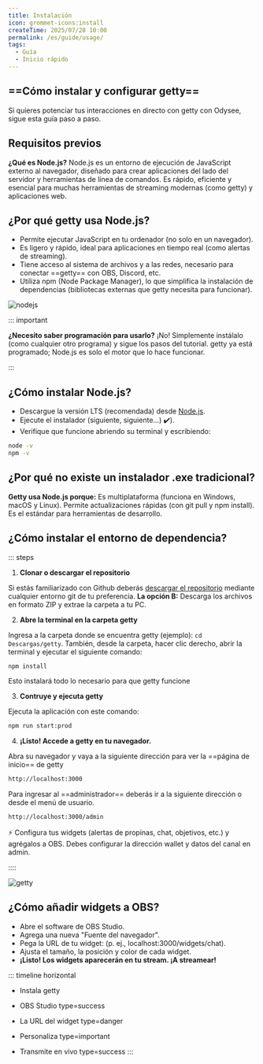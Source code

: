 ```yaml
---
title: Instalación
icon: grommet-icons:install
createTime: 2025/07/28 10:00
permalink: /es/guide/usage/
tags:
  - Guía
  - Inicio rápido
---
```


## ==Cómo instalar y configurar getty==

Si quieres potenciar tus interacciones en directo con getty con Odysee, sigue esta guía paso a paso.

## Requisitos previos

**¿Qué es Node.js?** Node.js es un entorno de ejecución de JavaScript externo al navegador, diseñado para crear aplicaciones del lado del servidor y herramientas de línea de comandos. Es rápido, eficiente y esencial para muchas herramientas de streaming modernas (como getty) y aplicaciones web.

## ¿Por qué getty usa Node.js?

- Permite ejecutar JavaScript en tu ordenador (no solo en un navegador).
- Es ligero y rápido, ideal para aplicaciones en tiempo real (como alertas de streaming).
- Tiene acceso al sistema de archivos y a las redes, necesario para conectar ==getty== con OBS, Discord, etc.
- Utiliza npm (Node Package Manager), lo que simplifica la instalación de dependencias (bibliotecas externas que getty necesita para funcionar).

![nodejs](https://thumbs.odycdn.com/ef506c21c0db1d42e9abd7a8180e98eb.webp)

::: important

**¿Necesito saber programación para usarlo?** ¡No! Simplemente instálalo (como cualquier otro programa) y sigue los pasos del tutorial. getty ya está programado; Node.js es solo el motor que lo hace funcionar.

:::

## ¿Cómo instalar Node.js?

- Descargue la versión LTS (recomendada) desde [Node.js](https://nodejs.org/).
- Ejecute el instalador (siguiente, siguiente...) ✔️).
- Verifique que funcione abriendo su terminal y escribiendo:

```sh
node -v
npm -v
```

## ¿Por qué no existe un instalador .exe tradicional?

**Getty usa Node.js porque:** Es multiplataforma (funciona en Windows, macOS y Linux). Permite actualizaciones rápidas (con git pull y npm install). Es el estándar para herramientas de desarrollo.

## ¿Cómo instalar el entorno de dependencia?

::: steps

1. **Clonar o descargar el repositorio**

Si estás familiarizado con Github deberás [descargar el repositorio](https://github.com/es-socrates/getty) mediante cualquier entorno git de tu preferencia. **La opción B:** Descarga los archivos en formato ZIP y extrae la carpeta a tu PC.

2. **Abre la terminal en la carpeta getty**

Ingresa a la carpeta donde se encuentra getty (ejemplo): `cd Descargas/getty`. También, desde la carpeta, hacer clic derecho, abrir la terminal y ejecutar el siguiente comando:

```sh
npm install
```

Esto instalará todo lo necesario para que getty funcione

3. **Contruye y ejecuta getty**

Ejecuta la aplicación con este comando:

```sh
npm run start:prod
```

4. **¡Listo! Accede a getty en tu navegador.**

Abra su navegador y vaya a la siguiente dirección para ver la ==página de inicio== de getty

```sh
http://localhost:3000
```

Para ingresar al ==administrador== deberás ir a la siguiente dirección o desde el menú de usuario.

```sh
http://localhost:3000/admin
```

⚡ Configura tus widgets (alertas de propinas, chat, objetivos, etc.) y agrégalos a OBS. Debes configurar la dirección wallet y datos del canal en admin.

::::

![getty](https://thumbs.odycdn.com/8812c1f415b7e9693ee5f5e63f9f3ca6.webp)

## ¿Cómo añadir widgets a OBS?

- Abre el software de OBS Studio.
- Agrega una nueva "Fuente del navegador".
- Pega la URL de tu widget: (p. ej., localhost:3000/widgets/chat).
- Ajusta el tamaño, la posición y color de cada widget.
- **¡Listo! Los widgets aparecerán en tu stream. ¡A streamear!**

::: timeline horizontal

- Instala getty

- OBS Studio
  type=success

- La URL del widget
  type=danger

- Personaliza
  type=important

- Transmite en vivo
  type=success
  :::
